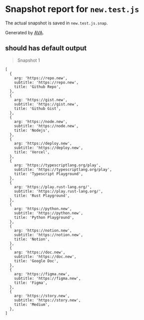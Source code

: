# Snapshot report for `new.test.js`

The actual snapshot is saved in `new.test.js.snap`.

Generated by [AVA](https://avajs.dev).

## should has default output

> Snapshot 1

    [
      {
        arg: 'https://repo.new',
        subtitle: 'https://repo.new',
        title: 'Github Repo',
      },
      {
        arg: 'https://gist.new',
        subtitle: 'https://gist.new',
        title: 'Github Gist',
      },
      {
        arg: 'https://node.new',
        subtitle: 'https://node.new',
        title: 'Nodejs',
      },
      {
        arg: 'https://deploy.new',
        subtitle: 'https://deploy.new',
        title: 'Vercel',
      },
      {
        arg: 'https://typescriptlang.org/play',
        subtitle: 'https://typescriptlang.org/play',
        title: 'Typescript Playground',
      },
      {
        arg: 'https://play.rust-lang.org/',
        subtitle: 'https://play.rust-lang.org/',
        title: 'Rust Playground',
      },
      {
        arg: 'https://python.new',
        subtitle: 'https://python.new',
        title: 'Python Playground',
      },
      {
        arg: 'https://notion.new',
        subtitle: 'https://notion.new',
        title: 'Notion',
      },
      {
        arg: 'https://doc.new',
        subtitle: 'https://doc.new',
        title: 'Google Doc',
      },
      {
        arg: 'https://figma.new',
        subtitle: 'https://figma.new',
        title: 'Figma',
      },
      {
        arg: 'https://story.new',
        subtitle: 'https://story.new',
        title: 'Medium',
      },
    ]
